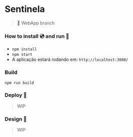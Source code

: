 # Sentinela
> :iphone: WebApp branch

### How to install :cd: and run :rocket:

- `npm install`
- `npm start`
- A aplicação estará rodando em: `http://localhost:3000/`

### Build
`npm run build`

### Deploy :rowboat:
> WIP

### Design :lipstick:
> WIP
